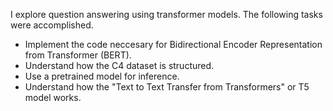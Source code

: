 I explore question answering using transformer models. The following tasks were accomplished.
* Implement the code neccesary for Bidirectional Encoder Representation from Transformer (BERT).
* Understand how the C4 dataset is structured.
* Use a pretrained model for inference.
* Understand how the "Text to Text Transfer from Transformers" or T5 model works. 
